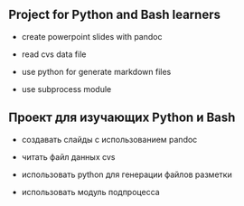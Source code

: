 

##  Project for Python and Bash learners


* create powerpoint slides with pandoc

* read cvs data file

* use python for generate markdown files

* use subprocess module 


##  Проект для изучающих Python и Bash


* создавать слайды с использованием pandoc

* читать файл данных cvs

* использовать python для генерации файлов разметки

* использовать модуль подпроцесса
